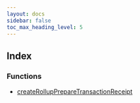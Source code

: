 ```yaml
---
layout: docs
sidebar: false
toc_max_heading_level: 5
---
```


## Index

### Functions

- [createRollupPrepareTransactionReceipt](functions/createRollupPrepareTransactionReceipt.md)
